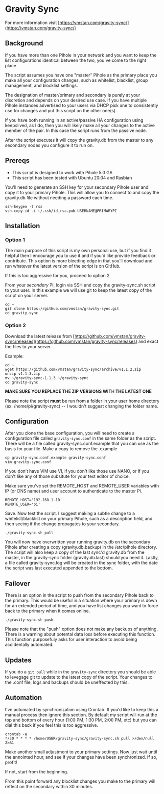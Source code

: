 # Gravity Sync

For more information visit [https://vmstan.com/gravity-sync/](https://vmstan.com/gravity-sync/)

## Background

If you have more than one Pihole in your network and you want to keep the list configurations identical between the two, you've come to the right place.

The script assumes you have one "master" Pihole as the primary place you make all your configuration changes, such as whitelist, blacklist, group management, and blocklist settings. 

The designation of master/primary and secondary is purely at your discretion and depends on your desired use case. If you have multiple Pihole instances advertised to your users via DHCP pick one to consistently use for changes and put this script on the other one(s).

If you have both running in an active/passive HA configuration using keepslived, as I do, then you will likely make all your changes to the active member of the pair. In this case the script runs from the passive node.

After the script executes it will copy the gravity.db from the master to any secondary nodes you configure it to run on.

## Prereqs

- This script is designed to work with Pihole 5.0 GA
- This script has been tested with Ubuntu 20.04 and Rasbian

You'll need to generate an SSH key for your secondary Pihole user and copy it to your primary Pihole. This will allow you to connect to and copy the gravity.db file without needing a password each time.

```
ssh-keygen -t rsa
ssh-copy-id -i ~/.ssh/id_rsa.pub USERNAME@PRIMARYPI
```

## Installation

### Option 1

The main purpose of this script is my own personal use, but if you find it helpful then I encourage you to use it and if you'd like provide feedback or contribute. This option is more bleeding edge in that you'll download and run whatever the latest version of the script is on GitHub.

If this is too aggressive for you, proceed to option 2.

From your *secondary* Pi, login via SSH and copy the gravity-sync.sh script to your user. In this example we will use git to keep the latest copy of the script on your server.

```
cd ~
git clone https://github.com/vmstan/gravity-sync.git
cd gravity-sync
```

### Option 2

Download the latest release from [https://github.com/vmstan/gravity-sync/releases](https://github.com/vmstan/gravity-sync/releases) and exact the files to your server.

Example:

```
cd ~
wget https://github.com/vmstan/gravity-sync/archive/v1.1.2.zip
unzip v1.1.3.zip
mv ~/gravity-sync-1.1.3 ~/gravity-sync
cd gravity-sync
```

**MAKE SURE YOU REPLACE THE ZIP VERSIONS WITH THE LATEST ONE**

Please note the script **must** be run from a folder in your user home directory (ex: /home/pi/gravity-sync) -- I wouldn't suggest changing the folder name.

## Configuration

After you clone the base configuration, you will need to create a configuration file called `gravity-sync.conf` in the same folder as the script. There will be a file called gravity-sync.conf.example that you can use as the basis for your file. Make a copy to remove the .example

```
cp gravity-sync.conf.example gravity-sync.conf
vim gravity-sync.conf
```

If you don't have VIM use VI, if you don't like those use NANO, or if you don't like any of those subsitute for your text editor of choice.

Make sure you've set the REMOTE_HOST and REMOTE_USER variables with IP (or DNS name) and user account to authenticate to the master Pi.

```
REMOTE_HOST='192.168.1.10'
REMOTE_USER='pi'
```

Save. Now test the script. I suggest making a subtle change to a whitelist/blacklist on your primary Pihole, such as a description field, and then seeing if the change propagates to your secondary.

```
./gravity-sync.sh pull
```

You will now have overwritten your running gravity.db on the secondary Pihole after creating a copy (gravity.db.backup) in the /etc/pihole directory. The script will also keep a copy of the last sync'd gravity.db from the master, in the gravity-sync folder (gravity.db.last) should you need it. Lastly, a file called gravity-sync.log will be created in the sync folder, with the date the script was last executed appended to the bottom.

## Failover

There is an option in the script to push from the secondary Pihole back to the primary. This would be useful in a situation where your primary is down for an extended period of time, and you have list changes you want to force back to the primary when it comes online.

```
./gravity-sync.sh push
```

Please note that the "push" option does not make any backups of anything. There is a warning about potental data loss before executing this function. This function purposefuly asks for user interaction to avoid being accidentally automated.

## Updates

If you do a `git pull` while in the `gravity-sync` directory you should be able to levegage git to update to the latest copy of the script. Your changes to the .conf file, logs and backups should be uneffected by this.

## Automation

I've automated by synchronization using Crontab. If you'd like to keep this a manual process then ignore this section. By default my script will run at the top and bottom of every hour (1:00 PM, 1:30 PM, 2:00 PM, etc) but you can dial this back if you feel this is too aggressive.

```
crontab -e
*/30 * * * * /home/USER/gravity-sync/gravity-sync.sh pull >/dev/null 2>&1
```

Make another small adjustment to your primary settings. Now just wait until the annointed hour, and see if your changes have been synchronized. If so, profit!

If not, start from the beginning.

From this point forward any blocklist changes you make to the primary will reflect on the secondary within 30 minutes.
